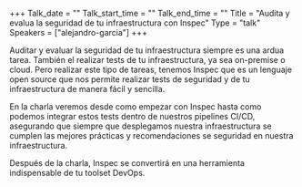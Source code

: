 +++
Talk_date = ""
Talk_start_time = ""
Talk_end_time = ""
Title = "Audita y evalua la seguridad de tu infraestructura con Inspec"
Type = "talk"
Speakers = ["alejandro-garcia"]
+++

Auditar y evaluar la seguridad de tu infraestructura siempre es una ardua tarea. También el realizar tests de tu infraestructura, ya sea on-premise o cloud. Pero realizar este tipo de tareas, tenemos Inspec que es un lenguaje open source que nos permite realizar tests de seguridad y de tu infraestructura de manera fácil y sencilla.

En la charla veremos desde como empezar con Inspec hasta como podemos integrar estos tests dentro de nuestros pipelines CI/CD, asegurando que siempre que desplegamos nuestra infraestructura se cumplen las mejores prácticas y recomendaciones se seguridad en nuestra infraestructura.

Después de la charla, Inspec se convertirá en una herramienta indispensable de tu toolset DevOps.